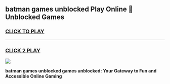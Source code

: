 
## batman games unblocked Play Online 👋 Unblocked Games
<h3>
<a href="https://premium.freeplayer.one?title=batman_games_unblocked&ref=19F">CLICK TO PLAY</a></h3>
<hr>

<h3>
<a href="https://premium.freeplayer.one?title=batman_games_unblocked&ref=19F">CLICK 2 PLAY</a>
  
</h3>

<a href="https://premium.freeplayer.one?title=batman_games_unblocked&ref=19F"><img src="https://clearcache.store/games.png"></a>


**batman games unblocked games unblocked: Your Gateway to Fun and Accessible Online Gaming**
